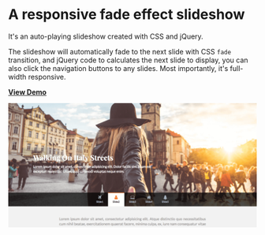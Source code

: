 # A responsive fade effect slideshow

It's an auto-playing slideshow created with CSS and jQuery.  

The slideshow will automatically fade to the next slide with CSS `fade` transition, and jQuery code to calculates the next slide to display, you can also click the navigation buttons to any slides. Most importantly, it's full-width responsive.  

[**View Demo**](https://pamcy.github.io/50Websites/28-fade-slideshow)

![JS + CSS Clock](./imgs/demo-fade-slideshow.png)

